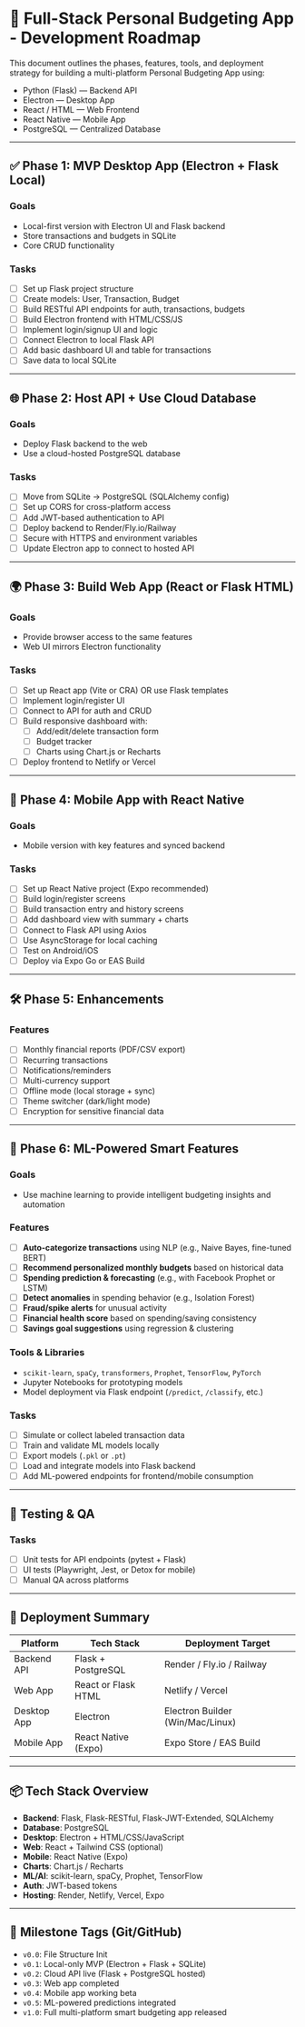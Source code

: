# 💸 Full-Stack Personal Budgeting App - Development Roadmap

This document outlines the phases, features, tools, and deployment strategy for building a multi-platform Personal Budgeting App using:

- Python (Flask) — Backend API
- Electron — Desktop App
- React / HTML — Web Frontend
- React Native — Mobile App
- PostgreSQL — Centralized Database

---

## ✅ Phase 1: MVP Desktop App (Electron + Flask Local)

### Goals
- Local-first version with Electron UI and Flask backend
- Store transactions and budgets in SQLite
- Core CRUD functionality

### Tasks
- [ ] Set up Flask project structure
- [ ] Create models: User, Transaction, Budget
- [ ] Build RESTful API endpoints for auth, transactions, budgets
- [ ] Build Electron frontend with HTML/CSS/JS
- [ ] Implement login/signup UI and logic
- [ ] Connect Electron to local Flask API
- [ ] Add basic dashboard UI and table for transactions
- [ ] Save data to local SQLite

---

## 🌐 Phase 2: Host API + Use Cloud Database

### Goals
- Deploy Flask backend to the web
- Use a cloud-hosted PostgreSQL database

### Tasks
- [ ] Move from SQLite → PostgreSQL (SQLAlchemy config)
- [ ] Set up CORS for cross-platform access
- [ ] Add JWT-based authentication to API
- [ ] Deploy backend to Render/Fly.io/Railway
- [ ] Secure with HTTPS and environment variables
- [ ] Update Electron app to connect to hosted API

---

## 🌍 Phase 3: Build Web App (React or Flask HTML)

### Goals
- Provide browser access to the same features
- Web UI mirrors Electron functionality

### Tasks
- [ ] Set up React app (Vite or CRA) OR use Flask templates
- [ ] Implement login/register UI
- [ ] Connect to API for auth and CRUD
- [ ] Build responsive dashboard with:
  - [ ] Add/edit/delete transaction form
  - [ ] Budget tracker
  - [ ] Charts using Chart.js or Recharts
- [ ] Deploy frontend to Netlify or Vercel

---

## 📱 Phase 4: Mobile App with React Native

### Goals
- Mobile version with key features and synced backend

### Tasks
- [ ] Set up React Native project (Expo recommended)
- [ ] Build login/register screens
- [ ] Build transaction entry and history screens
- [ ] Add dashboard view with summary + charts
- [ ] Connect to Flask API using Axios
- [ ] Use AsyncStorage for local caching
- [ ] Test on Android/iOS
- [ ] Deploy via Expo Go or EAS Build

---

## 🛠️ Phase 5: Enhancements

### Features
- [ ] Monthly financial reports (PDF/CSV export)
- [ ] Recurring transactions
- [ ] Notifications/reminders
- [ ] Multi-currency support
- [ ] Offline mode (local storage + sync)
- [ ] Theme switcher (dark/light mode)
- [ ] Encryption for sensitive financial data

---

## 🧠 Phase 6: ML-Powered Smart Features

### Goals
- Use machine learning to provide intelligent budgeting insights and automation

### Features
- [ ] **Auto-categorize transactions** using NLP (e.g., Naive Bayes, fine-tuned BERT)
- [ ] **Recommend personalized monthly budgets** based on historical data
- [ ] **Spending prediction & forecasting** (e.g., with Facebook Prophet or LSTM)
- [ ] **Detect anomalies** in spending behavior (e.g., Isolation Forest)
- [ ] **Fraud/spike alerts** for unusual activity
- [ ] **Financial health score** based on spending/saving consistency
- [ ] **Savings goal suggestions** using regression & clustering

### Tools & Libraries
- `scikit-learn`, `spaCy`, `transformers`, `Prophet`, `TensorFlow`, `PyTorch`
- Jupyter Notebooks for prototyping models
- Model deployment via Flask endpoint (`/predict`, `/classify`, etc.)

### Tasks
- [ ] Simulate or collect labeled transaction data
- [ ] Train and validate ML models locally
- [ ] Export models (`.pkl` or `.pt`)
- [ ] Load and integrate models into Flask backend
- [ ] Add ML-powered endpoints for frontend/mobile consumption

---

## 🧪 Testing & QA

### Tasks
- [ ] Unit tests for API endpoints (pytest + Flask)
- [ ] UI tests (Playwright, Jest, or Detox for mobile)
- [ ] Manual QA across platforms

---

## 🚀 Deployment Summary

| Platform   | Tech Stack             | Deployment Target      |
|------------|------------------------|-------------------------|
| Backend API | Flask + PostgreSQL     | Render / Fly.io / Railway |
| Web App    | React or Flask HTML    | Netlify / Vercel        |
| Desktop App| Electron               | Electron Builder (Win/Mac/Linux) |
| Mobile App | React Native (Expo)    | Expo Store / EAS Build  |

---

## 📦 Tech Stack Overview

- **Backend**: Flask, Flask-RESTful, Flask-JWT-Extended, SQLAlchemy
- **Database**: PostgreSQL
- **Desktop**: Electron + HTML/CSS/JavaScript
- **Web**: React + Tailwind CSS (optional)
- **Mobile**: React Native (Expo)
- **Charts**: Chart.js / Recharts
- **ML/AI**: scikit-learn, spaCy, Prophet, TensorFlow
- **Auth**: JWT-based tokens
- **Hosting**: Render, Netlify, Vercel, Expo

---

## 🔗 Milestone Tags (Git/GitHub)

- `v0.0`: File Structure Init
- `v0.1`: Local-only MVP (Electron + Flask + SQLite)
- `v0.2`: Cloud API live (Flask + PostgreSQL hosted)
- `v0.3`: Web app completed
- `v0.4`: Mobile app working beta
- `v0.5`: ML-powered predictions integrated
- `v1.0`: Full multi-platform smart budgeting app released
